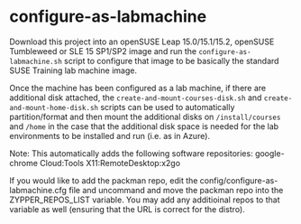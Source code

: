 # configure-as-labmachine

Download this project into an openSUSE Leap 15.0/15.1/15.2, openSUSE Tumbleweed or SLE 15 SP1/SP2 image and run the `configure-as-labmachine.sh` script to configure that image to be basically the standard SUSE Training lab machine image.

Once the machine has been configured as a lab machine, if there are additional disk attached, the `create-and-mount-courses-disk.sh` and `create-and-mount-home-disk.sh` scripts can be used to automatically partition/format and then mount the additional disks on `/install/courses` and `/home` in the case that the additional disk space is needed for the lab environments to be installed and run (i.e. as in Azure).

Note:  This automatically adds the following software repositories:
google-chrome
Cloud:Tools
X11:RemoteDesktop:x2go

If you would like to add the packman repo, edit the config/configure-as-labmachine.cfg file and uncommand and move the packman repo into the ZYPPER_REPOS_LIST variable. You may add any additioinal repos to that variable as well (ensuring that the URL is correct for the distro).
